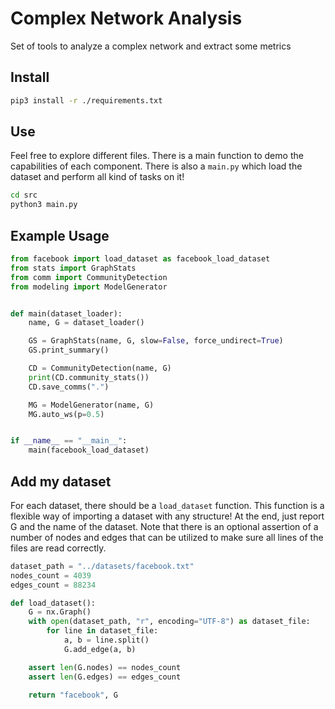 # Complex Network Analysis
Set of tools to analyze a complex network and extract some metrics



## Install

```sh
pip3 install -r ./requirements.txt
```

## Use

Feel free to explore different files. There is a main function to demo the capabilities of each component. There is also a `main.py` which load the dataset and perform all kind of tasks on it!

```sh
cd src
python3 main.py
```


## Example Usage


```python
from facebook import load_dataset as facebook_load_dataset
from stats import GraphStats
from comm import CommunityDetection
from modeling import ModelGenerator


def main(dataset_loader):
    name, G = dataset_loader()

    GS = GraphStats(name, G, slow=False, force_undirect=True)
    GS.print_summary()

    CD = CommunityDetection(name, G)
    print(CD.community_stats())
    CD.save_comms(".")

    MG = ModelGenerator(name, G)
    MG.auto_ws(p=0.5)


if __name__ == "__main__":
    main(facebook_load_dataset)
```

## Add my dataset
For each dataset, there should be a `load_dataset` function. This function is a flexible way of importing a dataset with any structure! At the end, just report G and the name of the dataset. Note that there is an optional assertion of a number of nodes and edges that can be utilized to make sure all lines of the files are read correctly.

```python
dataset_path = "../datasets/facebook.txt"
nodes_count = 4039
edges_count = 88234

def load_dataset():
    G = nx.Graph()
    with open(dataset_path, "r", encoding="UTF-8") as dataset_file:
        for line in dataset_file:
            a, b = line.split()
            G.add_edge(a, b)

    assert len(G.nodes) == nodes_count
    assert len(G.edges) == edges_count

    return "facebook", G
```
